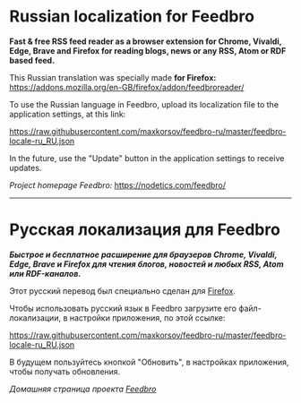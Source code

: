 # Russian localization for Feedbro

**Fast & free RSS feed reader as a browser extension for Chrome, Vivaldi, Edge, Brave and Firefox for reading blogs, news or any RSS, Atom or RDF based feed.**

This Russian translation was specially made **for Firefox:** https://addons.mozilla.org/en-GB/firefox/addon/feedbroreader/

To use the Russian language in Feedbro, upload its localization file to the application settings, at this link:

https://raw.githubusercontent.com/maxkorsov/feedbro-ru/master/feedbro-locale-ru_RU.json

In the future, use the "Update" button in the application settings to receive updates.

*Project homepage Feedbro:* https://nodetics.com/feedbro/

----

# Русская локализация для Feedbro

***Быстрое и бесплатное расширение для браузеров Chrome, Vivaldi, Edge, Brave и Firefox для чтения блогов, новостей и любых RSS, Atom или RDF-каналов.***

Этот русский перевод был специально сделан для [Firefox](https://addons.mozilla.org/ru/firefox/addon/feedbroreader/ "Перейти на страницу расширения").

Чтобы использовать русский язык в Feedbro загрузите его файл-локализации, в настройки приложения, по этой ссылке:

https://raw.githubusercontent.com/maxkorsov/feedbro-ru/master/feedbro-locale-ru_RU.json

В будущем пользуйтесь кнопкой "Обновить", в настройках приложения, чтобы получать обновления.

 *Домашняя страница проекта [Feedbro](https://nodetics.com/feedbro/  "Перейти на страницу проекта")*
